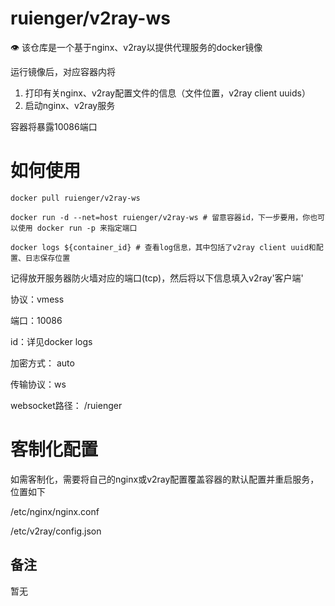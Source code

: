 # ruienger/v2ray-ws

👁 该仓库是一个基于nginx、v2ray以提供代理服务的docker镜像

运行镜像后，对应容器内将

1. 打印有关nginx、v2ray配置文件的信息（文件位置，v2ray client uuids）
2. 启动nginx、v2ray服务

容器将暴露10086端口

# 如何使用

`docker pull ruienger/v2ray-ws`

`docker run -d --net=host ruienger/v2ray-ws # 留意容器id，下一步要用，你也可以使用 docker run -p 来指定端口`

`docker logs ${container_id} # 查看log信息，其中包括了v2ray client uuid和配置、日志保存位置`

记得放开服务器防火墙对应的端口(tcp)，然后将以下信息填入v2ray'客户端'

协议：vmess

端口：10086

id：详见docker logs

加密方式： auto

传输协议：ws

websocket路径： /ruienger

# 客制化配置

如需客制化，需要将自己的nginx或v2ray配置覆盖容器的默认配置并重启服务，位置如下

/etc/nginx/nginx.conf

/etc/v2ray/config.json

## 备注

暂无
